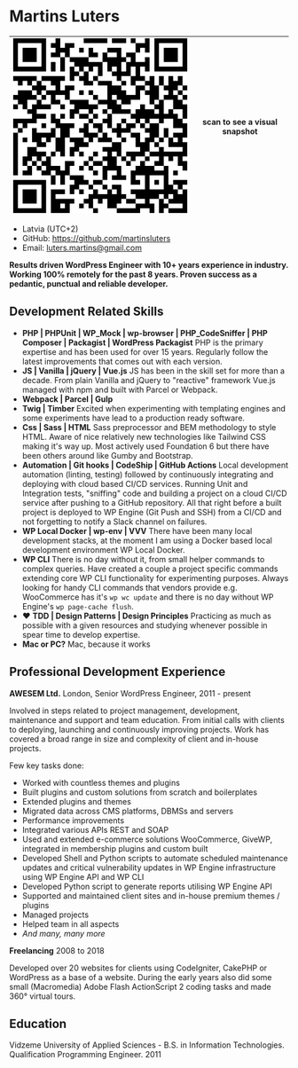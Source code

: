 
# Martins Luters

|<img src="./qrcode.svg"> | scan to see a visual snapshot |
|----|--|

-   Latvia (UTC+2)
-   GitHub: https://github.com/martinsluters
-   Email: luters.martins@gmail.com

**Results driven WordPress Engineer with 10+ years experience in industry. Working 100% remotely for the past 8 years. Proven success as a pedantic, punctual and reliable developer.**

## Development Related Skills

-   **PHP | PHPUnit | WP_Mock | wp-browser | PHP_CodeSniffer | PHP Composer | Packagist | WordPress Packagist** PHP is the primary expertise and has been used for over 15 years. Regularly follow the latest improvements that comes out with each version.
-   **JS | Vanilla | jQuery | Vue.js** JS has been in the skill set for more than a decade. From plain Vanilla and jQuery to "reactive" framework Vue.js managed with npm and built with Parcel or Webpack.
-   **Webpack | Parcel | Gulp**
-   **Twig | Timber** Excited when experimenting with templating engines and some experiments have lead to a production ready software.
-   **Css | Sass | HTML** Sass preprocessor and BEM methodology to style HTML. Aware of nice relatively new technologies like Tailwind CSS making it's way up. Most actively used Foundation 6 but there have been others around like Gumby and Bootstrap.
-   **Automation | Git hooks | CodeShip | GitHub Actions** Local development automation (linting, testing) followed by continuously integrating and deploying with cloud based CI/CD services. Running Unit and Integration tests, "sniffing" code and building a project on a cloud CI/CD service after pushing to a GitHub repository. All that right before a built project is deployed to WP Engine (Git Push and SSH) from a CI/CD and not forgetting to notify a Slack channel on failures.
-   **WP Local Docker | wp-env | VVV** There have been many local development stacks, at the moment I am using a Docker based local development environment WP Local Docker.
-   **WP CLI** There is no day without it, from small helper commands to complex queries. Have created a couple a project specific commands extending core WP CLI functionality for experimenting purposes. Always looking for handy CLI commands that vendors provide e.g. WooCommerce has it's `wp wc update` and there is no day without WP Engine's `wp page-cache flush`.
-   ♥ **TDD | Design Patterns | Design Principles** Practicing as much as possible with a given resources and studying whenever possible in spear time to develop expertise.
-   **Mac or PC?** Mac, because it works

## Professional Development Experience

**AWESEM Ltd.**
London, Senior WordPress Engineer, 2011 - present

Involved in steps related to project management, development, maintenance and support and team education. From initial calls with clients to deploying, launching and continuously improving projects.
Work has covered a broad range in size and complexity of client and in-house projects.

Few key tasks done:
-   Worked with countless themes and plugins
-   Built plugins and custom solutions from scratch and boilerplates
-   Extended plugins and themes
-   Migrated data across CMS platforms, DBMSs and servers
-   Performance improvements
-   Integrated various APIs REST and SOAP
-   Used and extended e-commerce solutions WooCommerce, GiveWP, integrated in membership plugins and custom built
-   Developed Shell and Python scripts to automate scheduled maintenance updates and critical vulnerability updates in WP Engine infrastructure using WP Engine API and WP CLI
-   Developed Python script to generate reports utilising WP Engine API
-   Supported and maintained client sites and in-house premium themes / plugins
-   Managed projects
-   Helped team in all aspects
-   *And many, many more*


**Freelancing**
2008 to 2018

Developed over 20 websites for clients using CodeIgniter, CakePHP or WordPress as a base of a website. During the early years also did some small (Macromedia) Adobe Flash ActionScript 2 coding tasks and made 360° virtual tours.

## Education

Vidzeme University of Applied Sciences - B.S. in Information Technologies. Qualification Programming Engineer. 2011